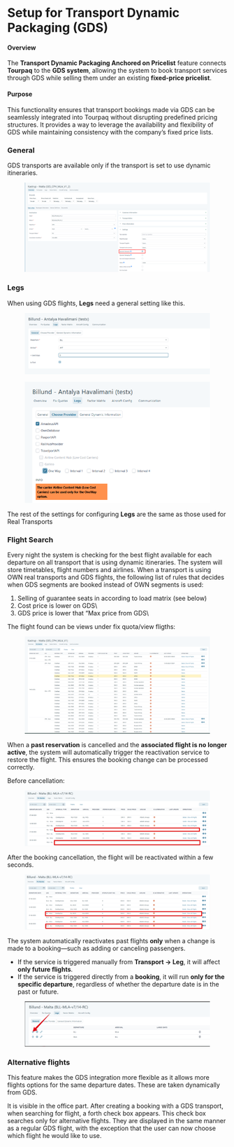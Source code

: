 # Setup for Transport Dynamic Packaging (GDS)

#### Overview

The **Transport Dynamic Packaging Anchored on Pricelist** feature connects **Tourpaq** to the **GDS system**, allowing the system to book transport services through GDS while selling them under an existing **fixed-price pricelist**.

#### Purpose

This functionality ensures that transport bookings made via GDS can be seamlessly integrated into Tourpaq without disrupting predefined pricing structures. It provides a way to leverage the availability and flexibility of GDS while maintaining consistency with the company’s fixed price lists.

### General​ <a href="#general" id="general"></a>

GDS transports are available only if the transport is set to use dynamic itineraries.

<figure><img src="../.gitbook/assets/image (135).png" alt=""><figcaption></figcaption></figure>

### Legs​ <a href="#legs" id="legs"></a>

When using GDS flights, **Legs** need a general setting like this.

<figure><img src="../.gitbook/assets/image (21) (1) (1) (1) (1) (1) (1).png" alt=""><figcaption></figcaption></figure>

<figure><img src="../.gitbook/assets/image (1) (1) (1) (1) (1) (1) (1) (1) (1) (1) (1) (1) (1) (1) (1) (1) (1) (1) (1) (1) (1) (1) (1) (1) (1) (1) (1) (1) (1) (1) (1) (1) (1) (1) (1) (1) (1) (1) (1) (1) (1) (1) (1) (1) (1) (1) (1).png" alt=""><figcaption></figcaption></figure>

The rest of the settings for configuring **Legs** are the same as those used for Real Transports

### Flight Search​ <a href="#flight-search" id="flight-search"></a>

Every night the system is checking for the best flight available for each departure on all transport that is using dynamic itineraries. The system will store timetables, flight numbers and airlines. When a transport is using OWN real transports and GDS flights, the following list of rules that decides when GDS segments are booked instead of OWN segments is used:

1. Selling of guarantee seats in according to load matrix (see below)
2. Cost price is lower on GDS\\
3. GDS price is lower that “Max price from GDS\\

The flight found can be views under fix quota/view fligths:

<figure><img src="../.gitbook/assets/image (2) (1) (1) (1) (1) (1) (1) (1) (1) (1) (1) (1) (1) (1) (1) (1) (1) (1) (1) (1) (1) (1) (1) (1) (1) (1) (1) (1) (1) (1) (1) (1) (1) (1) (1) (1).png" alt=""><figcaption></figcaption></figure>

When a **past reservation** is cancelled and the **associated flight is no longer active**, the system will automatically trigger the reactivation service to restore the flight. This ensures the booking change can be processed correctly.

Before cancellation:

<figure><img src="../.gitbook/assets/image (6) (1) (1) (1) (1) (1).png" alt=""><figcaption></figcaption></figure>

After the booking cancellation, the flight will be reactivated within a few seconds.

<figure><img src="../.gitbook/assets/image (7) (1) (1) (1) (1).png" alt=""><figcaption></figcaption></figure>

The system automatically reactivates past flights **only** when a change is made to a booking—such as adding or canceling passengers.

* If the service is triggered manually from **Transport → Leg**, it will affect **only future flights**.
* If the service is triggered directly from a **booking**, it will run **only for the specific departure**, regardless of whether the departure date is in the past or future.

<figure><img src="../.gitbook/assets/image (9) (1) (1) (1).png" alt=""><figcaption></figcaption></figure>

### Alternative flights​ <a href="#alternative-flights" id="alternative-flights"></a>

This feature makes the GDS integration more flexible as it allows more flights options for the same departure dates. These are taken dynamically from GDS.

It is visible in the office part. After creating a booking with a GDS transport, when searching for flight, a forth check box appears. This check box searches only for alternative flights. They are displayed in the same manner as a regular GDS flight, with the exception that the user can now choose which flight he would like to use.
